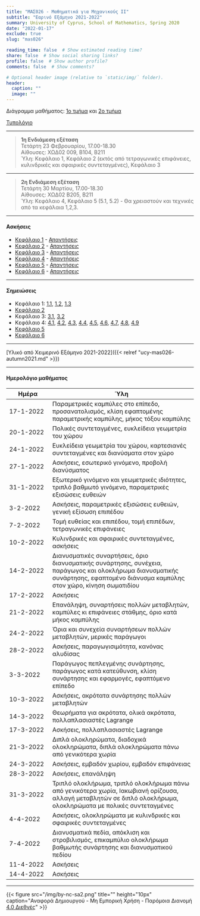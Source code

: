```yaml
---
title: "ΜΑΣ026 - Μαθηματικά για Μηχανικούς ΙΙ"
subtitle: "Εαρινό Εξάμηνο 2021-2022"
summary: University of Cyprus, School of Mathematics, Spring 2020
date: "2022-01-17"
exclude: true
slug: "mas026"

reading_time: false  # Show estimated reading time?
share: false  # Show social sharing links?
profile: false  # Show author profile?
comments: false  # Show comments?

# Optional header image (relative to `static/img/` folder).
header:
  caption: ""
  image: ""
---
```


Διάγραμμα μαθήματος: [1ο τμήμα](/teaching/mas026/mas026.1_spring2022_syllabus.pdf) και [2ο τμήμα](/teaching/mas026/mas026.2_spring2022_syllabus.pdf)

[Τυπολόγιο](/teaching/mas026/typologio_mas026.pdf)

---

> **1η Ενδιάμεση εξέταση**\
> Τετάρτη 23 Φεβρουαρίου, 17.00-18.30 \
> Αίθουσες: ΧΩΔ02 009, Β104, Β211 \
> Ύλη: Κεφάλαιο 1, Κεφάλαιο 2 (εκτός από τετραγωνικές επιφάνειες, κυλινδρικές και σφαιρικές συντεταγμένες), Κεφάλαιο 3

---

> **2η Ενδιάμεση εξέταση**\
> Τετάρτη 30 Μαρτίου, 17.00-18.30 \
> Αίθουσες: ΧΩΔ02 Β205, Β211 \
> Ύλη: Κεφάλαιο 4, Κεφάλαιο 5 (5.1, 5.2) - Θα χρειαστούν και τεχνικές από τα κεφάλαια 1,2,3.

---

#### Ασκήσεις

- [Κεφάλαιο 1](/teaching/mas026/mas026_exercises_1.pdf) - [Απαντήσεις](/teaching/mas026/mas026_answers_1.pdf)
- [Κεφάλαιο 2](/teaching/mas026/mas026_exercises_2.pdf) - [Απαντήσεις](/teaching/mas026/mas026_answers_2.pdf)
- [Κεφάλαιο 3](/teaching/mas026/mas026_exercises_3.pdf) - [Απαντήσεις](/teaching/mas026/mas026_answers_3.pdf)
- [Κεφάλαιο 4](/teaching/mas026/mas026_exercises_4.pdf) - [Απαντήσεις](/teaching/mas026/mas026_answers_4.pdf)
- [Κεφάλαιο 5](/teaching/mas026/mas026_exercises_5.pdf) - [Απαντήσεις](/teaching/mas026/mas026_answers_5.pdf)
- [Κεφάλαιο 6](/teaching/mas026/mas026_exercises_6.pdf) - [Απαντήσεις](/teaching/mas026/mas026_answers_6.pdf)

---

#### Σημειώσεις

- Κεφάλαιο 1: [1.1](/teaching/mas026/slides/1.1.parametric_curves.pdf), [1.2](/teaching/mas026/slides/1.2.polar_coordinates.pdf), [1.3](/teaching/mas026/slides/1.3.conic_sections.pdf)
- [Κεφάλαιο 2](/teaching/mas026/slides/2.Three_Dimensional_Space.pdf)
- Κεφάλαιο 3: [3.1](/teaching/mas026/slides/3.1.vector_functions.pdf), [3.2](/teaching/mas026/slides/3.2.calculus_vector_functions.pdf)
- Κεφάλαιο 4: [4.1](/teaching/mas026/slides/4.1.multivariable_functions.pdf), [4.2](/teaching/mas026/slides/4.2.limits_continuity.pdf), [4.3](/teaching/mas026/slides/4.3.partial_derivatives.pdf), [4.4](/teaching/mas026/slides/4.4.differentiability.pdf), [4.5](/teaching/mas026/slides/4.5.chain_rule.pdf), [4.6](/teaching/mas026/slides/4.6.directional_derivative.pdf), [4.7](/teaching/mas026/slides/4.7.tangent_plane.pdf), [4.8](/teaching/mas026/slides/4.8.extrema.pdf), [4.9](/teaching/mas026/slides/4.9.lagrange_multipliers.pdf)
- [Κεφάλαιο 5](/teaching/mas026/slides/5.Multiple_Integrals.pdf)
- [Κεφάλαιο 6](/teaching/mas026/slides/6.Topics_in_Vector_Calculus.pdf)

---

[Υλικό από Χειμερινό Εξάμηνο 2021-2022]({{< relref "ucy-mas026-autumn2021.md" >}})

---

#### Ημερολόγιο μαθήματος
| Ημέρα <div style="width:100px"></div> | Ύλη |
| ------------------------------------- | --- |
| 17-1-2022 | Παραμετρικές καμπύλες στο επίπεδο, προσανατολισμός, κλίση εφαπτομένης παραμετρικής καμπύλης, μήκος τόξου καμπύλης |
| 20-1-2022 | Πολικές συντεταγμένες, ευκλείδεια γεωμετρία του χώρου |
| 24-1-2022 | Ευκλείδεια γεωμετρία του χώρου, καρτεσιανές συντεταγμένες και διανύσματα στον χώρο |
| 27-1-2022 |  Ασκήσεις, εσωτερικό γινόμενο, προβολή διανύσματος |
| 31-1-2022 | Εξωτερικό γινόμενο και γεωμετρικές ιδιότητες, τριπλό βαθμωτό γινόμενο, παραμετρικές εξισώσεις ευθειών |
| 3-2-2022 | Ασκήσεις, παραμετρικές εξισώσεις ευθειών, γενική εξίσωση επιπέδου |
| 7-2-2022 | Τομή ευθείας και επιπέδου, τομή επιπέδων, τετραγωνικές επιφάνειες |
| 10-2-2022 | Κυλινδρικές και σφαιρικές συντεταγμένες, ασκήσεις |
| 14-2-2022 | Διανυσματικές συναρτήσεις, όριο διανυσματικής συνάρτησης, συνέχεια, παράγωγος και ολοκλήρωμα διανυσματικής συνάρτησης, εφαπτομένο διάνυσμα καμπύλης στον χώρο, κίνηση σωματιδίου |
| 17-2-2022 | Ασκήσεις |
| 21-2-2022 | Επανάληψη, συναρτήσεις πολλών μεταβλητών, καμπύλες κι επιφάνειες στάθμης, όριο κατά μήκος καμπύλης | 
| 24-2-2022 | Όρια και συνεχεία συναρτήσεων πολλών μεταβλητών, μερικές παράγωγοι |
| 28-2-2022 | Ασκήσεις, παραγωγισιμότητα, κανόνας αλυδίσας |
| 3-3-2022 | Παράγωγος πεπλεγμένης συνάρτησης, παράγωγος κατά κατεύθυνση, κλίση συνάρτησης και εφαρμογές, εφαπτόμενο επίπεδο |
| 10-3-2022 | Ασκήσεις, ακρότατα συνάρτησης πολλών μεταβλητών | 
| 14-3-2022 | Θεωρήματα για ακρότατα, ολικά ακρότατα, πολλαπλασιαστές Lagrange | 
| 17-3-2022 | Ασκήσεις, πολλαπλασιαστές Lagrange |
| 21-3-2022 | Διπλά ολοκληρώματα, διαδοχικά ολοκληρώματα, διπλά ολοκληρώματα πάνω από γενικότερα χωρία | 
| 24-3-2022 | Ασκήσεις, εμβαδόν χωρίου, εμβαδόν επιφάνειας |
| 28-3-2022 | Ασκήσεις, επανάληψη | 
| 31-3-2022 | Τριπλό ολοκλήρωμα, τριπλό ολοκλήρωμα πάνω από γενικότερα χωρία, Ιακωβιανή ορίζουσα, αλλαγή μεταβλητών σε διπλό ολοκλήρωμα, ολοκληρώματα με πολικές συντεταγμένες | 
| 4-4-2022 | Ασκήσεις, ολοκληρώματα με κυλινδρικές και σφαιρικές συντεταγμένες |
| 7-4-2022 | Διανυσματικά πεδία, απόκλιση και στροβιλισμός, επικαμπύλιο ολοκλήρωμα βαθμωτής συνάρτησης και διανυσματικού πεδίου |
| 11-4-2022 | Ασκήσεις |
| 14-4-2022 | Ασκήσεις | 



---

{{< figure src="/img/by-nc-sa2.png" title="" height="10px" caption="Αναφορά Δημιουργού - Μη Εμπορική Χρήση - Παρόμοια Διανομή [4.0 Διεθνές](https://creativecommons.org/licenses/by-nc-sa/4.0/)" >}}


